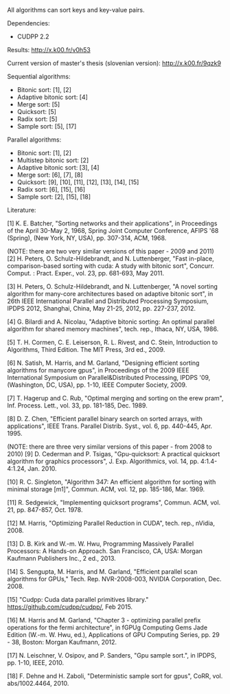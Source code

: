 All algorithms can sort keys and key-value pairs.

Dependencies:
- CUDPP 2.2


Results: http://x.k00.fr/v0h53

Current version of master's thesis (slovenian version): http://x.k00.fr/9qzk9


Sequential algorithms:
- Bitonic sort: [1], [2]
- Adaptive bitonic sort: [4]
- Merge sort: [5]
- Quicksort: [5]
- Radix sort: [5]
- Sample sort: [5], [17]

Parallel algorithms:
- Bitonic sort: [1], [2]
- Multistep bitonic sort: [2]
- Adaptive bitonic sort: [3], [4]
- Merge sort: [6], [7], [8]
- Quicksort: [9], [10], [11], [12], [13], [14], [15]
- Radix sort: [6], [15], [16]
- Sample sort: [2], [15], [18]


Literature:

[1] K. E. Batcher, "Sorting networks and their applications",
    in Proceedings of the April 30-May 2, 1968, Spring Joint Computer Conference,
    AFIPS '68 (Spring), (New York, NY, USA), pp. 307-314, ACM, 1968.

(NOTE: there are two very similar versions of this paper - 2009 and 2011)
[2] H. Peters, O. Schulz-Hildebrandt, and N. Luttenberger,
    "Fast in-place, comparison-based sorting with cuda: A study with bitonic sort",
    Concurr. Comput. : Pract. Exper., vol. 23, pp. 681-693, May 2011.

[3] H. Peters, O. Schulz-Hildebrandt, and N. Luttenberger,
    "A novel sorting algorithm for many-core architectures based on adaptive bitonic sort",
    in 26th IEEE International Parallel and Distributed Processing Symposium,
    IPDPS 2012, Shanghai, China, May 21-25, 2012, pp. 227-237, 2012.

[4] G. Bilardi and A. Nicolau, "Adaptive bitonic sorting: An optimal parallel
    algorithm for shared memory machines", tech. rep., Ithaca, NY, USA, 1986.

[5] T. H. Cormen, C. E. Leiserson, R. L. Rivest, and C. Stein, Introduction
    to Algorithms, Third Edition. The MIT Press, 3rd ed., 2009.

[6] N. Satish, M. Harris, and M. Garland, "Designing efficient sorting algorithms
    for manycore gpus", in Proceedings of the 2009 IEEE International
    Symposium on Parallel&Distributed Processing, IPDPS '09,
    (Washington, DC, USA), pp. 1-10, IEEE Computer Society, 2009.

[7] T. Hagerup and C. Rub, "Optimal merging and sorting on the erew pram",
    Inf. Process. Lett., vol. 33, pp. 181-185, Dec. 1989.

[8] D. Z. Chen, "Efficient parallel binary search on sorted arrays, with applications",
    IEEE Trans. Parallel Distrib. Syst., vol. 6, pp. 440-445, Apr. 1995.

(NOTE: there are three very similar versions of this paper - from 2008 to 2010)
[9] D. Cederman and P. Tsigas, "Gpu-quicksort: A practical quicksort algorithm
    for graphics processors", J. Exp. Algorithmics, vol. 14, pp. 4:1.4-4:1.24, Jan. 2010.

[10] R. C. Singleton, "Algorithm 347: An efficient algorithm for sorting with minimal storage [m1]",
     Commun. ACM, vol. 12, pp. 185-186, Mar. 1969.

[11] R. Sedgewick, "Implementing quicksort programs",
     Commun. ACM, vol. 21, pp. 847-857, Oct. 1978.

[12] M. Harris, "Optimizing Parallel Reduction in CUDA", tech. rep., nVidia, 2008.

[13] D. B. Kirk and W.-m. W. Hwu, Programming Massively Parallel Processors: A Hands-on Approach.
     San Francisco, CA, USA: Morgan Kaufmann Publishers Inc., 2 ed., 2013.

[14] S. Sengupta, M. Harris, and M. Garland, "Efficient parallel scan algorithms for GPUs,"
     Tech. Rep. NVR-2008-003, NVIDIA Corporation, Dec. 2008.

[15] "Cudpp: Cuda data parallel primitives library."
     https://github.com/cudpp/cudpp/, Feb 2015.

[16] M. Harris and M. Garland, "Chapter 3 - optimizing parallel prefix operations
     for the fermi architecture", in fGPUg Computing Gems Jade Edition (W.-m. W. Hwu, ed.),
	 Applications of GPU Computing Series, pp. 29 - 38, Boston: Morgan Kaufmann, 2012.

[17] N. Leischner, V. Osipov, and P. Sanders, "Gpu sample sort.",
     in IPDPS, pp. 1-10, IEEE, 2010.

[18] F. Dehne and H. Zaboli, "Deterministic sample sort for gpus",
     CoRR, vol. abs/1002.4464, 2010.
